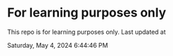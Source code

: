 # For learning purposes only
This repo is for learning purposes only.
Last updated at

Saturday, May 4, 2024 6:44:46 PM

